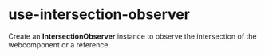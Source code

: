 # use-intersection-observer

Create an **IntersectionObserver** instance to observe the intersection of the webcomponent or a reference.
